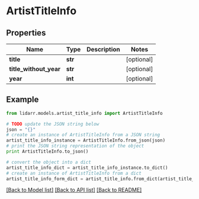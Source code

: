 # ArtistTitleInfo


## Properties
Name | Type | Description | Notes
------------ | ------------- | ------------- | -------------
**title** | **str** |  | [optional] 
**title_without_year** | **str** |  | [optional] 
**year** | **int** |  | [optional] 

## Example

```python
from lidarr.models.artist_title_info import ArtistTitleInfo

# TODO update the JSON string below
json = "{}"
# create an instance of ArtistTitleInfo from a JSON string
artist_title_info_instance = ArtistTitleInfo.from_json(json)
# print the JSON string representation of the object
print ArtistTitleInfo.to_json()

# convert the object into a dict
artist_title_info_dict = artist_title_info_instance.to_dict()
# create an instance of ArtistTitleInfo from a dict
artist_title_info_form_dict = artist_title_info.from_dict(artist_title_info_dict)
```
[[Back to Model list]](../README.md#documentation-for-models) [[Back to API list]](../README.md#documentation-for-api-endpoints) [[Back to README]](../README.md)


